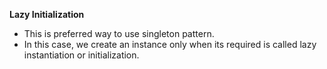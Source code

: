 **Lazy Initialization**
* This is preferred way to use singleton pattern.
* In this case, we create an instance only when its required is called lazy instantiation or initialization. 